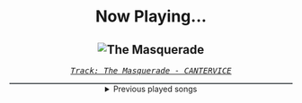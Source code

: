 <div align="center"> 
<h1>Now Playing...</h1>

![The Masquerade](https://i.scdn.co/image/ab67616d00001e02527011ce3578fac1c7814d62)
--
_<samp><a href="https://open.spotify.com/track/3CmmcZ12AaIwvRNCbUeQf9">Track: The Masquerade - CANTERVICE</a></samp>_

<div style="border: 1px #4B5054 solid"></div>
<details>
  <summary>
    Previous played songs
  </summary>
  <table>
    <thead>
      <tr>
        <th>
          Artist
        </th>
        <th>
          Song
        </th>
        <th>
          Link
        </th>
      </tr>
    </thead>
    <tbody>
      <tr><td>CANTERVICE</td><td>The Masquerade</td><td><a href="https://open.spotify.com/track/3CmmcZ12AaIwvRNCbUeQf9">https://open.spotify.com/track/3CmmcZ12AaIwvRNCbUeQf9</a></td></tr><tr><td>Celldweller</td><td>Ghosts (feat. Tom Salta)</td><td><a href="https://open.spotify.com/track/6cvF950lnWbsNnjaaBA3k5">https://open.spotify.com/track/6cvF950lnWbsNnjaaBA3k5</a></td></tr><tr><td>Celldweller</td><td>Heart On</td><td><a href="https://open.spotify.com/track/5wve6rBCujXbK9VUkDryAU">https://open.spotify.com/track/5wve6rBCujXbK9VUkDryAU</a></td></tr><tr><td>ENMY</td><td>Burn</td><td><a href="https://open.spotify.com/track/5TAUiU8RxlKGLm8VeJlCcr">https://open.spotify.com/track/5TAUiU8RxlKGLm8VeJlCcr</a></td></tr><tr><td>STARSET</td><td>DEGENERATE</td><td><a href="https://open.spotify.com/track/386h66RHOKqWIN1wTL2v3R">https://open.spotify.com/track/386h66RHOKqWIN1wTL2v3R</a></td></tr><tr><td>Celldweller</td><td>ShutEmDown</td><td><a href="https://open.spotify.com/track/1JQwjzoAW31MNAl7aVs43G">https://open.spotify.com/track/1JQwjzoAW31MNAl7aVs43G</a></td></tr><tr><td>Blue Stahli</td><td>Suit Up (Instrumental)</td><td><a href="https://open.spotify.com/track/0aoTDa4zmlgv9uthKlyRp0">https://open.spotify.com/track/0aoTDa4zmlgv9uthKlyRp0</a></td></tr><tr><td>CANTERVICE</td><td>Void</td><td><a href="https://open.spotify.com/track/7nUSRi9vRKXiaHHSr841Im">https://open.spotify.com/track/7nUSRi9vRKXiaHHSr841Im</a></td></tr><tr><td>Nitroverts</td><td>What's Going On</td><td><a href="https://open.spotify.com/track/7zBG4CRoc8ObsOjW1iRBwg">https://open.spotify.com/track/7zBG4CRoc8ObsOjW1iRBwg</a></td></tr><tr><td>Shiro SAGISU</td><td>Treachery</td><td><a href="https://open.spotify.com/track/6a7su3dkJJXidSuFiowJC2">https://open.spotify.com/track/6a7su3dkJJXidSuFiowJC2</a></td></tr><tr><td>Shiro SAGISU</td><td>quincy's craft</td><td><a href="https://open.spotify.com/track/0tnqNundeaHkwHWFegIUDu">https://open.spotify.com/track/0tnqNundeaHkwHWFegIUDu</a></td></tr><tr><td>Hollywood Undead</td><td>S.C.A.V.A.</td><td><a href="https://open.spotify.com/track/5VkpS9Zo4hwfOt6XYlQXsx">https://open.spotify.com/track/5VkpS9Zo4hwfOt6XYlQXsx</a></td></tr><tr><td>Morgana</td><td>Agressionsblues</td><td><a href="https://open.spotify.com/track/5Ay5LJV3v3ATLYp30GaYJQ">https://open.spotify.com/track/5Ay5LJV3v3ATLYp30GaYJQ</a></td></tr><tr><td>Morgana</td><td>Schwarm</td><td><a href="https://open.spotify.com/track/3KiANrzozsktALYFjS3SnN">https://open.spotify.com/track/3KiANrzozsktALYFjS3SnN</a></td></tr><tr><td>REGEN</td><td>Geltungsdrang</td><td><a href="https://open.spotify.com/track/505SCF1M9caDL0orc8TziE">https://open.spotify.com/track/505SCF1M9caDL0orc8TziE</a></td></tr><tr><td>REGEN</td><td>Großartig</td><td><a href="https://open.spotify.com/track/2dbXDbcqfIREx8npGAp84g">https://open.spotify.com/track/2dbXDbcqfIREx8npGAp84g</a></td></tr><tr><td>ENNA-F</td><td>Himmel</td><td><a href="https://open.spotify.com/track/4ZZs0O5H2o8Dv8H1QLJKKM">https://open.spotify.com/track/4ZZs0O5H2o8Dv8H1QLJKKM</a></td></tr><tr><td>Killswitch Engage</td><td>I Believe</td><td><a href="https://open.spotify.com/track/7GDqw5IBzAiu9zV7paGLnT">https://open.spotify.com/track/7GDqw5IBzAiu9zV7paGLnT</a></td></tr><tr><td>Caliban</td><td>Back From Hell (feat. The Browning)</td><td><a href="https://open.spotify.com/track/35lp4VnrdXC9ptYltFFY4S">https://open.spotify.com/track/35lp4VnrdXC9ptYltFFY4S</a></td></tr><tr><td>The Plot In You</td><td>Crows</td><td><a href="https://open.spotify.com/track/38Xj8M68hi8YgBMF7sLeNt">https://open.spotify.com/track/38Xj8M68hi8YgBMF7sLeNt</a></td></tr>
    </tbody>
  </table>
</details>

</div>

